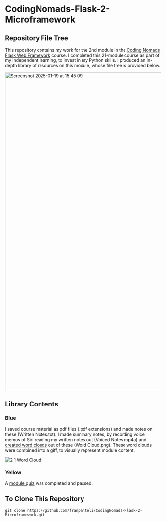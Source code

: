 # CodingNomads-Flask-2-Microframework
## Repository File Tree
This repository contains my work for the 2nd module in the [Coding Nomads Flask Web Framework](https://codingnomads.com/course/python-flask-web-framework) course. I completed this 21-module course as part of my independent learning, to invest in my Python skills. I produced an in-depth library of resources on this module, whose file tree is provided below. 

<img width="1028" alt="Screenshot 2025-01-19 at 15 45 09" src="https://github.com/user-attachments/assets/62db04f1-5014-41f9-8f53-60adbeb0e741" />

## Library Contents
### Blue
I saved course material as pdf files (.pdf extensions) and made notes on these (Written Notes.txt). I made summary notes, by recording voice memos of Siri reading my written notes out (Voiced Notes.mp4a) and [created word clouds](https://wordart.com/create) out of these (Word Cloud.png). These word clouds were combined into a giff, to visually represent module content.

![2 1 Word Cloud](https://github.com/user-attachments/assets/6162fe25-20dd-4db4-8d19-717e1e9f7146)

### Yellow
A [module quiz](https://github.com/franpanteli/CodingNomads-Flask-2-Microframework/blob/main/2.2%20Quizzes/2.2%20Quiz%20Flask%20Basics.pdf) was completed and passed. 

## To Clone This Repository
```
git clone https://github.com/franpanteli/CodingNomads-Flask-2-Microframework.git
```
